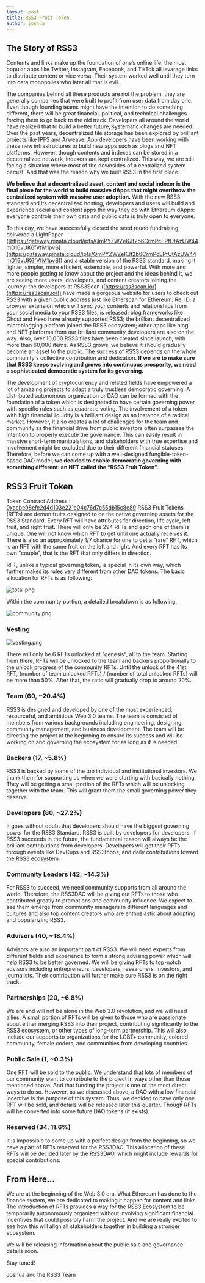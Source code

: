 ```yaml
---
layout: post
title: RSS3 Fruit Token
author: joshua
---
```


## The Story of RSS3

Contents and links make up the foundation of one’s online life: the most popular apps like Twitter, Instagram, Facebook, and TikTok all levarage links to distribute content or vice versa. Their system worked well until they turn into data monopolies who later all that is evil.

The companies behind all these products are not the problem: they are generally companies that were built to profit from user data from day one. Even though founding teams might have the intention to do something different, there will be great financial, political, and technical challenges forcing them to go back to the old track. Developers all around the world have realized that to build a better future, systematic changes are needed. Over the past years, decentralized file storage has been explored by brilliant projects like IPFS and Arweave. App developers have been working with these new infrastructures to build new apps such as blogs and NFT platforms. However, though contents and indexes can be stored in a decentralized network, indexers are kept centralized. This way, we are still facing a situation where most of the downsides of a centralized system persist. And that was the reason why we built RSS3 in the first place.

**We believe that a decentralized asset, content and social indexer is the final piece for the world to build massive dApps that might overthrow the centralized system with massive user adoption.** With the new RSS3 standard and its decentralized hosting, developers and users will build and experience social and content apps the way they do with Ethereum dApps: everyone controls their own data and public data is truly open to everyone.

To this day, we have successfully closed the seed round fundraising, delivered a LightPaper ([https://gateway.pinata.cloud/ipfs/QmPYZWZeKJt2b6CrmPcEPfUtAzUW44mD16vUK6fVfM1pvS](https://gateway.pinata.cloud/ipfs/QmPYZWZeKJt2b6CrmPcEPfUtAzUW44mD16vUK6fVfM1pvS)) and a stable version of the RSS3 standard, making it lighter, simpler, more efficient, extensible, and powerful. With more and more people getting to know about the project and the ideas behind it, we are seeing more users, developers, and content creators joining the journey: the developers at RSS3Scan ([https://rss3scan.io/](https://rss3scan.io/)) have made a gorgeous website for users to check out RSS3 with a given public address just like Etherscan for Ethereum; Re: ID, a browser extension which will sync your contents and relationships from your social media to your RSS3 files, is released; blog frameworks like Ghost and Hexo have already supported RSS3; the brilliant decentralized microblogging platform joined the RSS3 ecosystem; other apps like blog and NFT platforms from our brilliant community developers are also on the way. Also, over 10,000 RSS3 files have been created since launch, with more than 60,000 items. As RSS3 grows, we believe it should gradually become an asset to the public. The success of RSS3 depends on the whole community's collective contribution and dedication. **If we are to make sure that RSS3 keeps evolving and grows into continuous prosperity, we need a sophisticated democratic system for its governing.**

The development of cryptocurrency and related fields have empowered a lot of amazing projects to adapt a truly trustless democratic governing. A distributed autonomous organization or DAO can be formed with the foundation of a token which is designated to have certain governing power with specific rules such as quadratic voting. The involvement of a token with high financial liquidity is a brilliant design as an instance of a radical market. However, it also creates a lot of challenges for the team and community as the financial drive from public investors often surpasses the intention to properly execute the governance. This can easily result in massive short-term manipulations, and stakeholders with true expertise and involvement might be excluded due to their different financial statuses. Therefore, before we can come up with a well-designed fungible-token-based DAO model, **we decided to enable democratic governing with something different: an NFT called the “RSS3 Fruit Token”**.

## RSS3 Fruit Token
Token Contract Address : [0xacbe98efe2d4d103e221e04c76d7c55db15c8e89][1]
RSS3 Fruit Tokens (RFTs) are demon fruits designed to be the native governing assets for the RSS3 Standard. Every RFT will have attributes for direction, life cycle, left fruit, and right fruit. There will only be 294 RFTs and each one of them is unique. One will not know which RFT to get until one actually receives it. There is also an approximately 1/7 chance for one to get a “rare” RFT, which is an RFT with the same fruit on the left and right. And every RFT has its own "couple", that is the RFT that only differs in direction.

RFT, unlike a typical governing token, is special in its own way, which further makes its rules very different from other DAO tokens. The basic allocation for RFTs is as following:

![total.png](https://i.imgur.com/zXJ7Rb2.png)

Within the community portion, a detailed breakdown is as following:

![community.png](https://i.imgur.com/diFdIiF.png)

### Vesting

![vesting.png](https://i.imgur.com/6LvRynC.png)

There will only be 6 RFTs unlocked at "genesis", all to the team. Starting from there, RFTs will be unlocked to the team and backers proportionally to the unlock progress of the community RFTs. Until the unlock of the 41st RFT, (number of team unlocked RFTs) / (number of total unlocked RFTs) will be more than 50%. After that, the ratio will gradually drop to around 20%.

### Team (60, ~20.4%)

RSS3 is designed and developed by one of the most experienced, resourceful, and ambitious Web 3.0 teams. The team is consisted of members from various backgrounds including engineering, designing, community management, and business development. The team will be directing the project at the beginning to ensure its success and will be working on and governing the ecosystem for as long as it is needed.

### Backers (17, ~5.8%)

RSS3 is backed by some of the top individual and institutional investors. We thank them for supporting us when we were starting with basically nothing. They will be getting a small portion of the RFTs which will be unlocking together with the team. This will grant them the small governing power they deserve.

### Developers (80, ~27.2%)

It goes without doubt that developers should have the biggest governing power for the RSS3 Standard. RSS3 is built by developers for developers. If RSS3 succeeds in the future, the fundamental reason will always be the brilliant contributions from developers. Developers will get their RFTs through events like DevCups and RSS3thons, and daily contributions toward the RSS3 ecosystem.

### Community Leaders (42, ~14.3%)

For RSS3 to succeed, we need community supports from all around the world. Therefore, the RSS3DAO will be giving out RFTs to those who contributed greatly to promotions and community influence. We expect to see them emerge from community managers in different languages and cultures and also top content creators who are enthusiastic about adopting and popularizing RSS3.

### Advisors (40, ~18.4%)

Advisors are also an important part of RSS3. We will need experts from different fields and experience to form a strong advising power which will help RSS3 to be better governed. We will be giving RFTs to top-notch advisors including entrepreneurs, developers, researchers, investors, and journalists. Their contribution will further make sure RSS3 is on the right track.

### Partnerships (20, ~6.8%)

We are and will not be alone in the Web 3.0 revolution, and we will need allies. A small portion of RFTs will be given to those who are passionate about either merging RSS3 into their project, contributing significantly to the RSS3 ecosystem, or other types of long-term partnership. This will also include our supports to organizations for the LGBT+ community, colored community, female coders, and communities from developing countries.

### Public Sale (1, ~0.3%)

One RFT will be sold to the public. We understand that lots of members of our community want to contribute to the project in ways other than those mentioned above. And that funding the project is one of the most direct ways to do so. However, as we discussed above, a DAO with a low financial incentive is the purpose of this system. Thus, we decided to have only one RFT will be sold, and details will be released later this quarter. Though RFTs will be converted into some future DAO tokens (if exists).

### Reserved (34, 11.6%)

It is impossible to come up with a perfect design from the beginning, so we have a part of RFTs reserved for the RSS3DAO. This allocation of these RFTs will be decided later by the RSS3DAO, which might include rewards for special contributions.

## From Here...

We are at the beginning of the Web 3.0 era. What Ethereum has done to the finance system, we are dedicated to making it happen for content and links. The introduction of RFTs provides a way for the RSS3 Ecosystem to be temporarily autonomously organized without involving significant financial incentives that could possibly harm the project. And we are really excited to see how this will align all stakeholders together in building a stronger ecosystem.

We will be releasing information about the public sale and governance details soon.

Stay tuned!

Joshua and the RSS3 Team


  [1]: https://etherscan.io/token/0xacbe98efe2d4d103e221e04c76d7c55db15c8e89